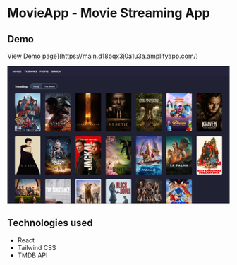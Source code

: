 # MovieApp - Movie Streaming App

## Demo
[View Demo page](https://main.d18bqx3j0a1u3a.amplifyapp.com/)](https://main.d18bqx3j0a1u3a.amplifyapp.com/)

![ScreenShot](https://github.com/GiorgiB04/MovieApp/blob/main/src/img/moviesScreen.png?raw=true)

## Technologies used

- React
- Tailwind CSS
- TMDB API
